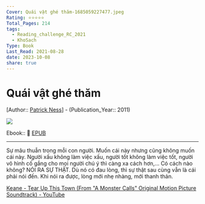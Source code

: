 ```yaml
---
Cover: Quái vật ghé thăm-1685059227477.jpeg
Rating: ⭐⭐⭐⭐⭐
Total_Pages: 214
tags:
  - Reading_challenge_RC_2021
  - KhoSach
Type: Book
Last_Read: 2021-08-28
date: 2023-10-08
share: true
---
```


# Quái vật ghé thăm
[Author:: [Patrick Ness](../../Patrick%20Ness.md)] - (Publication_Year:: 2011)

![](https://i.imgur.com/necNZXu.jpg)


Ebook:: 📘 [EPUB](https://onedrive.live.com/download?resid=E92BC60129512289%21146&authkey=!AM7V3XsMlF1slZE)

---

Sự mâu thuẫn trong mỗi con người. Muốn cái này nhưng cũng không muốn cái này. Người xấu không làm việc xấu, người tốt không làm việc tốt, người vô hình cố gắng cho mọi người chú ý thì càng xa cách hơn,... Có cách nào không? NÓI RA SỰ THẬT. Dù nó có đau lòng, thì sự thật sau cùng vẫn là cái phải nói đến. Khi nói ra được, lòng mới nhẹ nhàng, mới thanh thản.

[Keane - Tear Up This Town (From "A Monster Calls" Original Motion Picture Soundtrack) - YouTube](https://www.youtube.com/watch?v=t1w7vMJD_24)
